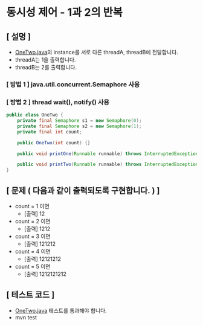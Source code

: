 # 동시성 제어 - 1과 2의 반복

## [ 설명 ]

- [OneTwo.java](OneTwo.java)의 instance를 서로 다른 threadA, threadB에 전달합니다.
- threadA는 1을 출력합니다.
- threadB는 2를 출력합니다.

### [ 방법 1 ] java.util.concurrent.Semaphore 사용
### [ 방법 2 ] thread wait(), notify() 사용

```java
public class OneTwo {
    private final Semaphore s1 = new Semaphore(0);
    private final Semaphore s2 = new Semaphore(1);
    private final int count;

    public OneTwo(int count) {}

    public void printOne(Runnable runnable) throws InterruptedException {}

    public void printTwo(Runnable runnable) throws InterruptedException {}
}
```

## [ 문제 ( 다음과 같이 출력되도록 구현합니다. ) ]

- count = 1 이면
  - [출력] 12
- count = 2 이면
  - [출력] 1212
- count = 3 이면
  - [출력] 121212
- count = 4 이면
  - [출력] 12121212
- count = 5 이면
  - [출력] 1212121212

## [ 테스트 코드 ]

- [OneTwo.java](OneTwo.java) 테스트를 통과해야 합니다.
- mvn test